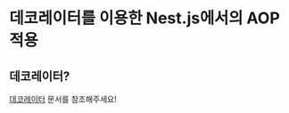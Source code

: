 # 데코레이터를 이용한 Nest.js에서의 AOP 적용

## 데코레이터?

[데코레이터](obsidian://open?vault=seogyugim.coinone&file=Typescript%2F%EB%8D%B0%EC%BD%94%EB%A0%88%EC%9D%B4%ED%84%B0%20(Decorator)) 문서를 참조해주세요!




